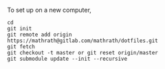 To set up on a new computer,

```
cd
git init
git remote add origin https://mathrath@gitlab.com/mathrath/dotfiles.git
git fetch
git checkout -t master or git reset origin/master
git submodule update --init --recursive
```
